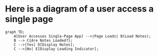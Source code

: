 # Here is a diagram of a user access a single page

```mermaid
graph TD;
    A[User Accesses Single-Page App] -->|Page Loads| B(Load Notes);
    B --> C{Are Notes Loaded?};
    C -->|Yes| D[Display Notes];
    C -->|No| E[Display Loading Indicator];
```